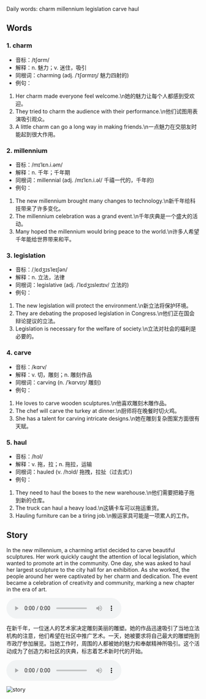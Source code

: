 Daily words: charm millennium legislation carve haul

## Words
### 1. charm
- 音标：/tʃɑrm/ <span style="cursor: pointer;" onclick="document.getElementById('audio-player-1').play()"><i class="fas fa-volume-up"></i></span>
<audio id="audio-player-1" src="https://files.dwong.top/words/charm.mp3" style="display:none;"></audio>
- 解释：n. 魅力；v. 迷住，吸引
- 同根词：charming (adj. /ˈtʃɑrmɪŋ/ 魅力四射的)
- 例句：
1. Her charm made everyone feel welcome.\n她的魅力让每个人都感到受欢迎。
2. They tried to charm the audience with their performance.\n他们试图用表演吸引观众。
3. A little charm can go a long way in making friends.\n一点魅力在交朋友时能起到很大作用。

### 2. millennium
- 音标：/mɪˈlɛn.i.əm/ <span style="cursor: pointer;" onclick="document.getElementById('audio-player-2').play()"><i class="fas fa-volume-up"></i></span>
<audio id="audio-player-2" src="https://files.dwong.top/words/millennium.mp3" style="display:none;"></audio>
- 解释：n. 千年；千年期
- 同根词：millennial (adj. /mɪˈlɛn.i.əl/ 千禧一代的，千年的)
- 例句：
1. The new millennium brought many changes to technology.\n新千年给科技带来了许多变化。
2. The millennium celebration was a grand event.\n千年庆典是一个盛大的活动。
3. Many hoped the millennium would bring peace to the world.\n许多人希望千年能给世界带来和平。

### 3. legislation
- 音标：/ˌlɛdʒɪsˈleɪʃən/ <span style="cursor: pointer;" onclick="document.getElementById('audio-player-3').play()"><i class="fas fa-volume-up"></i></span>
<audio id="audio-player-3" src="https://files.dwong.top/words/legislation.mp3" style="display:none;"></audio>
- 解释：n. 立法，法律
- 同根词：legislative (adj. /ˈlɛdʒɪsleɪtɪv/ 立法的)
- 例句：
1. The new legislation will protect the environment.\n新立法将保护环境。
2. They are debating the proposed legislation in Congress.\n他们正在国会辩论提议的立法。
3. Legislation is necessary for the welfare of society.\n立法对社会的福利是必要的。

### 4. carve
- 音标：/kɑrv/ <span style="cursor: pointer;" onclick="document.getElementById('audio-player-4').play()"><i class="fas fa-volume-up"></i></span>
<audio id="audio-player-4" src="https://files.dwong.top/words/carve.mp3" style="display:none;"></audio>
- 解释：v. 切，雕刻；n. 雕刻作品
- 同根词：carving (n. /ˈkɑrvɪŋ/ 雕刻)
- 例句：
1. He loves to carve wooden sculptures.\n他喜欢雕刻木雕作品。
2. The chef will carve the turkey at dinner.\n厨师将在晚餐时切火鸡。
3. She has a talent for carving intricate designs.\n她在雕刻复杂图案方面很有天赋。

### 5. haul
- 音标：/hɔl/ <span style="cursor: pointer;" onclick="document.getElementById('audio-player-5').play()"><i class="fas fa-volume-up"></i></span>
<audio id="audio-player-5" src="https://files.dwong.top/words/haul.mp3" style="display:none;"></audio>
- 解释：v. 拖，拉；n. 拖拉，运输
- 同根词：hauled (v. /hɔld/ 拖拽，拉扯（过去式）)
- 例句：
1. They need to haul the boxes to the new warehouse.\n他们需要把箱子拖到新的仓库。
2. The truck can haul a heavy load.\n这辆卡车可以拖运重货。
3. Hauling furniture can be a tiring job.\n搬运家具可能是一项累人的工作。

## Story
In the new millennium, a charming artist decided to carve beautiful sculptures. Her work quickly caught the attention of local legislation, which wanted to promote art in the community. One day, she was asked to haul her largest sculpture to the city hall for an exhibition. As she worked, the people around her were captivated by her charm and dedication. The event became a celebration of creativity and community, marking a new chapter in the era of art.

<audio controls>
  <source src="https://files.dwong.top/story/2024-10-13-english.mp3" type="audio/mpeg">
  你的浏览器不支持音频元素。
</audio>
  

在新千年，一位迷人的艺术家决定雕刻美丽的雕塑。她的作品迅速吸引了当地立法机构的注意，他们希望在社区中推广艺术。一天，她被要求将自己最大的雕塑拖到市政厅参加展览。当她工作时，周围的人都被她的魅力和奉献精神所吸引。这个活动成为了创造力和社区的庆典，标志着艺术新时代的开始。

<audio controls>
  <source src="https://files.dwong.top/story/2024-10-13-chinese.mp3" type="audio/mpeg">
  你的浏览器不支持音频元素。
</audio>
  

![story](https://files.dwong.top/images/2024-10-13.png)

